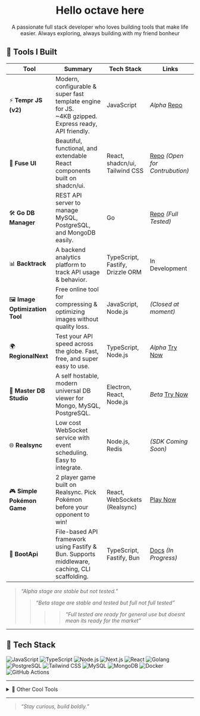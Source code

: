 <h1 align="center">Hello octave here </h1>

<p align="center">
  A passionate full stack developer who loves building tools that make life easier. Always exploring, always building.with my friend bonheur 
</p>

## 🚀 Tools I Built

| Tool                           | Summary                                                                                                   | Tech Stack                       | Links                                                                  |
| ------------------------------ | --------------------------------------------------------------------------------------------------------- | -------------------------------- | ---------------------------------------------------------------------- |
| ⚡ **Tempr JS (v2)**           | Modern, configurable & super fast template engine for JS. <br>\~4KB gzipped. Express ready, API friendly. | JavaScript                       | _Alpha_ [Repo](https://github.com/bonheur15/TemprJs)                   |
| 🧩 **Fuse UI**                 | Beautiful, functional, and extendable React components built on shadcn/ui.                                | React, shadcn/ui, Tailwind CSS   | [Repo](https://github.com/bonheur15/fuse-ui) _(Open for Contrubution)_ |
| 🛠️ **Go DB Manager**           | REST API server to manage MySQL, PostgreSQL, and MongoDB easily.                                          | Go                               | [Repo](https://github.com/bonheur15/go-db-manager) _(Full Tested)_     |
| 📊 **Backtrack**               | A backend analytics platform to track API usage & behavior.                                               | TypeScript, Fastify, Drizzle ORM | In Development                                                         |
| 🖼️ **Image Optimization Tool** | Free online tool for compressing & optimizing images without quality loss.                                | JavaScript, Node.js              | _(Closed at moment)_                                                   |
| 🌍 **RegionalNext**            | Test your API speed across the globe. Fast, free, and super easy to use.                                  | TypeScript, Node.js              | _Alpha_ [Try Now](https://regionalnext.vercel.app/)                    |
| 🧪 **Master DB Studio**        | A self hostable, modern universal DB viewer for Mongo, MySQL, PostgreSQL.                                 | Electron, React, Node.js         | _Beta_ [Try Now](https://master-db-studio.vercel.app/)                 |
| 🌐 **Realsync**                | Low cost WebSocket service with event scheduling. Easy to integrate.                                      | Node.js, Redis                   | _(SDK Coming Soon)_                                                    |
| 🎮 **Simple Pokémon Game**     | 2 player game built on Realsync. Pick Pokémon before your opponent to win!                                | React, WebSockets (Realsync)     | [Play Now](https://simple-pokemon-preview.vercel.app/game)             |
| 🦴 **BootApi**                 | File-based API framework using Fastify & Bun. Supports middleware, caching, CLI scaffolding.              | TypeScript, Fastify, Bun         | [Docs](https://github.com/bonheur15/boot-api) _(In Progress)_          |

> _“Alpha stage are stable but not tested.”_
>
> > _“Beta stage are stable and tested but full not full tested”_
> >
> > > > _“Full tested are ready for general use but doesnt mean its ready for the market”_

---

## 🧰 Tech Stack

![JavaScript](https://img.shields.io/badge/-JavaScript-F7DF1E?style=flat&logo=javascript&logoColor=000)
![TypeScript](https://img.shields.io/badge/-TypeScript-3178C6?style=flat&logo=typescript&logoColor=fff)
![Node.js](https://img.shields.io/badge/-Node.js-339933?style=flat&logo=node.js&logoColor=fff)
![Next.js](https://img.shields.io/badge/-Next.js-000?style=flat&logo=next.js)
![React](https://img.shields.io/badge/-React-61DAFB?style=flat&logo=react&logoColor=000)
![Golang](https://img.shields.io/badge/-Go-00ADD8?style=flat&logo=go&logoColor=fff)
![PostgreSQL](https://img.shields.io/badge/-PostgreSQL-4169E1?style=flat&logo=postgresql&logoColor=fff)
![Tailwind CSS](https://img.shields.io/badge/-Tailwind-38B2AC?style=flat&logo=tailwind-css&logoColor=fff)
![MySQL](https://img.shields.io/badge/-MySQL-4479A1?style=flat&logo=mysql&logoColor=fff)
![MongoDB](https://img.shields.io/badge/-MongoDB-47A248?style=flat&logo=mongodb&logoColor=fff)
![Docker](https://img.shields.io/badge/-Docker-2496ED?style=flat&logo=docker&logoColor=fff)
![GitHub Actions](https://img.shields.io/badge/-GitHub%20Actions-2088FF?style=flat&logo=github-actions&logoColor=fff)

---

<details>
<summary>🔧 Other Cool Tools</summary>

- ⚙️ CLI IP Scanner
- 🕵️‍♂️ Comment Bot for Social Engagement
- 📡 MT5 Auto Trading Bridge
</details>

---

> _“Stay curious, build boldly.”_
